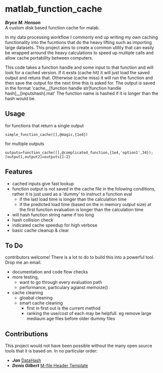 # matlab_function_cache
***Bryce M. Henson***  
A custom disk based function cache for malab.

In my data processing workflow I commonly end up writing my own caching functionality into the fucntions that do the heavy lifting such as importing large datasets. This project aims to create a common utility that can easily be wrapped arround the heavy calculations to speed up multiple calls and allow cache portability between computers.

This code takes a function handle and some input to that function and will look for a cached version. If it exsts (cache hit) it will just load the  saved output and retuns that. Otherwise (cache miss) it will run the function and then save the output for the next time this is asked for. 
The output is saved in the format  'cache__[function handle str|function handle hash]__[inputshash].mat' The function name is hashed if it is longer than the hash would be.

## Usage
for functions that return a single output
```
simple_function_cache([],@magic,{1e4})
```
for multiple outputs
```
outputs=function_cache([],@complicated_function,{1e4,'option1',34});
[output1,output2]=outputs{1:2}
```

## Features
- cached inputs give fast lookup
- function output is not saved in the cache file in the folowing conditions, rather it is just used as a 'dummy' to instruct a function eval
  - if the last load time is longer than the calculation time
  - if the predicted load time (based on the in memory output size) at the first function evaluation is longer than the calculation time
- will hash function string name if too long  
- hash collision check
- indicated cache speedup for high verbose
- basic cache cleanup & clear

## To Do
contributors welcome! There is a lot to do to build this into a powerful tool. Drop me an email. 
- documentation and code flow checks
- more testing, 
  - want to go through every evaluation path
  - performance, particulary agianst memoize()
- cache cleaning
  - gloabal cleaning
  - smart cache cleaning
    - first in first out is the current method
    - ranking the use/cost of each may be helpfull. eg remove large mediaum age files before older dummy files

## Contributions  
This project would not have been possible without the many open source tools that it is based on. In no particular order: 
- ***Jan*** [DataHash](https://au.mathworks.com/matlabcentral/fileexchange/31272-datahash?focused=8037540&tab=function)
- ***Denis Gilbert***    [M-file Header Template](https://au.mathworks.com/matlabcentral/fileexchange/4908-m-file-header-template)
